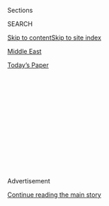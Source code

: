 <div id="app">

<div>

<div>

<div>

<div class="NYTAppHideMasthead css-1q2w90k e1suatyy0">

<div class="section css-ui9rw0 e1suatyy2">

<div class="css-eph4ug er09x8g0">

<div class="css-6n7j50">

</div>

<span class="css-1dv1kvn">Sections</span>

<div class="css-10488qs">

<span class="css-1dv1kvn">SEARCH</span>

</div>

[Skip to content](#site-content)[Skip to site index](#site-index)

</div>

<div id="masthead-section-label" class="css-1wr3we4 eaxe0e00">

[Middle
East](https://www.nytimes3xbfgragh.onion/section/world/middleeast)

</div>

<div class="css-10698na e1huz5gh0">

</div>

</div>

<div id="masthead-bar-one" class="section hasLinks css-15hmgas e1csuq9d3">

<div class="css-uqyvli e1csuq9d0">

</div>

<div class="css-1uqjmks e1csuq9d1">

</div>

<div class="css-9e9ivx">

[](https://myaccount.nytimes3xbfgragh.onion/auth/login?response_type=cookie&client_id=vi)

</div>

<div class="css-1bvtpon e1csuq9d2">

[Today’s
Paper](https://www.nytimes3xbfgragh.onion/section/todayspaper)

</div>

</div>

</div>

</div>

<div data-aria-hidden="false">

<div id="site-content" data-role="main">

<div>

<div class="css-1aor85t" style="opacity:0.000000001;z-index:-1;visibility:hidden">

<div class="css-1hqnpie">

<div class="css-epjblv">

<span class="css-17xtcya">[Middle
East](/section/world/middleeast)</span><span class="css-x15j1o">|</span><span class="css-fwqvlz">What
We Know and Don’t Know About the Beirut
Explosions</span>

</div>

<div class="css-k008qs">

<div class="css-1iwv8en">

<span class="css-18z7m18"></span>

<div>

</div>

</div>

<span class="css-1n6z4y">https://nyti.ms/30t01Ts</span>

<div class="css-1705lsu">

<div class="css-4xjgmj">

<div class="css-4skfbu" data-role="toolbar" data-aria-label="Social Media Share buttons, Save button, and Comments Panel with current comment count" data-testid="share-tools">

  - 
  - 
  - 
  - 
    
    <div class="css-6n7j50">
    
    </div>

  - 

</div>

</div>

</div>

</div>

</div>

</div>

<div id="NYT_TOP_BANNER_REGION" class="css-13pd83m">

</div>

<div id="top-wrapper" class="css-1sy8kpn">

<div id="top-slug" class="css-l9onyx">

Advertisement

</div>

[Continue reading the main
story](#after-top)

<div class="ad top-wrapper" style="text-align:center;height:100%;display:block;min-height:250px">

<div id="top" class="place-ad" data-position="top" data-size-key="top">

</div>

</div>

<div id="after-top">

</div>

</div>

<div>

<div id="sponsor-wrapper" class="css-1hyfx7x">

<div id="sponsor-slug" class="css-19vbshk">

Supported by

</div>

[Continue reading the main
story](#after-sponsor)

<div id="sponsor" class="ad sponsor-wrapper" style="text-align:center;height:100%;display:block">

</div>

<div id="after-sponsor">

</div>

</div>

<div class="css-186x18t">

</div>

<div class="css-1vkm6nb ehdk2mb0">

# What We Know and Don’t Know About the Beirut Explosions

</div>

More than 100 people were killed, and the second blast was felt in
Cyprus. An investigation and a search for survivors are underway.

<div class="css-79elbk" data-testid="photoviewer-wrapper">

<div class="css-z3e15g" data-testid="photoviewer-wrapper-hidden">

</div>

<div class="css-1a48zt4 ehw59r15" data-testid="photoviewer-children">

![<span class="css-16f3y1r e13ogyst0" data-aria-hidden="true">Soldiers
searching for survivors on Wednesday in Beirut,
Lebanon.</span><span class="css-cnj6d5 e1z0qqy90" itemprop="copyrightHolder"><span class="css-1ly73wi e1tej78p0">Credit...</span><span><span>Hassan
Ammar/Associated
Press</span></span></span>](https://static01.graylady3jvrrxbe.onion/images/2020/08/05/world/05beirut-questions-1/merlin_175322967_91935e7a-fece-4ef5-879e-9e033021942f-articleLarge.jpg?quality=75&auto=webp&disable=upscale)

</div>

</div>

<div class="css-18e8msd">

<div class="css-vp77d3 epjyd6m0">

<div class="css-hus3qt ey68jwv0" data-aria-hidden="true">

[![Austin
Ramzy](https://static01.graylady3jvrrxbe.onion/images/2018/10/15/multimedia/author-austin-ramzy/author-austin-ramzy-thumbLarge.png
"Austin Ramzy")](https://www.nytimes3xbfgragh.onion/by/austin-ramzy)

</div>

<div class="css-1baulvz">

By [<span class="css-1baulvz last-byline" itemprop="name">Austin
Ramzy</span>](https://www.nytimes3xbfgragh.onion/by/austin-ramzy)

</div>

</div>

  - Aug. 5, 2020, <span class="css-epvm6">3:33 a.m.
    ET</span>

  - 
    
    <div class="css-4xjgmj">
    
    <div class="css-d8bdto" data-role="toolbar" data-aria-label="Social Media Share buttons, Save button, and Comments Panel with current comment count" data-testid="share-tools">
    
      - 
      - 
      - 
      - 
        
        <div class="css-6n7j50">
        
        </div>
    
      - 
    
    </div>
    
    </div>

</div>

</div>

<div class="section meteredContent css-1r7ky0e" name="articleBody" itemprop="articleBody">

<div class="css-1fanzo5 StoryBodyCompanionColumn">

<div class="css-53u6y8">

A pair of explosions, the second much bigger than the first, struck the
city of Beirut early Tuesday evening, killing at least 100 people,
wounding more than 4,000 and causing widespread damage.

The second blast sent a billowing, reddish plume high above the city’s
port and created a shock wave that shattered glass for miles. On
Wednesday morning, despite a huge search operation, dozens were still
missing in the city, the capital of Lebanon on the eastern coast of the
Mediterranean Sea.

As the authorities piece together what happened, here is a look at what
we know and what we don’t.

## What caused the explosions?

The exact cause remains undetermined. The first blast may have been in a
fireworks warehouse at the port. Officials say the second, more
devastating explosion most likely came from a nearby 2,750-ton stockpile
of ammonium nitrate, a highly explosive chemical often used as
fertilizer, which Prime Minister Hassan Diab said had been stored in a
depot for six years.

Investigators will try to determine whether the blasts were accidents or
intentionally triggered. Beirut was engulfed in civil war from 1975 to
1990 and has seen bombings and conflict since then, raising fears of a
possible return of violence. But Maj. Gen. Abbas Ibrahim, the head of
Lebanon’s general security service, warned against speculating about
terrorism before the facts were known.

</div>

</div>

<div class="css-1fanzo5 StoryBodyCompanionColumn">

<div class="css-53u6y8">

## Where did it happen?

The blasts caused severe damage to buildings, warehouses and grain silos
in the port, in the north of the city. Beyond the industrial waterfront,
the explosions tore through popular nightlife and shopping districts and
densely populated neighborhoods. [More than 750,000 people live in the
parts of the city that were
damaged](https://www.nytimes3xbfgragh.onion/interactive/2020/08/04/world/middleeast/beirut-explosion-damage.html).

Even before the explosions, Lebanon had been suffering from a series of
crises, [including the plunging value of its
currency](https://www.nytimes3xbfgragh.onion/2020/06/11/world/middleeast/lebanon-protests.html),
an influx of refugees from neighboring Syria and the coronavirus
pandemic. Since last fall, waves of protesters have taken to the streets
to vent anger with Lebanon’s political elite over what they consider the
mismanagement of the country.

## How big were the blasts?

The second explosion was like an earthquake, witnesses said, and was
felt in Cyprus, more than 100 miles away.

Ammonium nitrate explosions have caused a number of disasters. A ship
carrying about 2,000 tons of the compound caught fire and exploded in
Texas City, Texas, in 1947, killing 581 people. About two tons of the
chemical were used in the 1995 terrorist bombing of the federal building
in Oklahoma City, which killed 168 people.

## How bad was the damage?

Ceilings collapsed, walls and windows were blown out and debris was
found far as two miles from the port. Cars were flipped, and rubble from
shattered buildings filled city streets.

</div>

</div>

<div class="css-1fanzo5 StoryBodyCompanionColumn">

<div class="css-53u6y8">

Several hospitals, already strained from the coronavirus pandemic, were
severely damaged. At the Bikhazi Medical Group hospital in the center of
the city, a ceiling fell on some patients, the hospital director said.

The 400-bed St. George Hospital was so extensively damaged that it had
to discharge patients and close.

</div>

</div>

<div>

</div>

</div>

<div>

</div>

<div>

</div>

<div>

</div>

<div>

<div id="bottom-wrapper" class="css-1ede5it">

<div id="bottom-slug" class="css-l9onyx">

Advertisement

</div>

[Continue reading the main
story](#after-bottom)

<div id="bottom" class="ad bottom-wrapper" style="text-align:center;height:100%;display:block;min-height:90px">

</div>

<div id="after-bottom">

</div>

</div>

</div>

</div>

</div>

## Site Index

<div>

</div>

## Site Information Navigation

  - [© <span>2020</span> <span>The New York Times
    Company</span>](https://help.nytimes3xbfgragh.onion/hc/en-us/articles/115014792127-Copyright-notice)

<!-- end list -->

  - [NYTCo](https://www.nytco.com/)
  - [Contact
    Us](https://help.nytimes3xbfgragh.onion/hc/en-us/articles/115015385887-Contact-Us)
  - [Work with us](https://www.nytco.com/careers/)
  - [Advertise](https://nytmediakit.com/)
  - [T Brand Studio](http://www.tbrandstudio.com/)
  - [Your Ad
    Choices](https://www.nytimes3xbfgragh.onion/privacy/cookie-policy#how-do-i-manage-trackers)
  - [Privacy](https://www.nytimes3xbfgragh.onion/privacy)
  - [Terms of
    Service](https://help.nytimes3xbfgragh.onion/hc/en-us/articles/115014893428-Terms-of-service)
  - [Terms of
    Sale](https://help.nytimes3xbfgragh.onion/hc/en-us/articles/115014893968-Terms-of-sale)
  - [Site
    Map](https://spiderbites.nytimes3xbfgragh.onion)
  - [Help](https://help.nytimes3xbfgragh.onion/hc/en-us)
  - [Subscriptions](https://www.nytimes3xbfgragh.onion/subscription?campaignId=37WXW)

</div>

</div>

</div>

</div>

